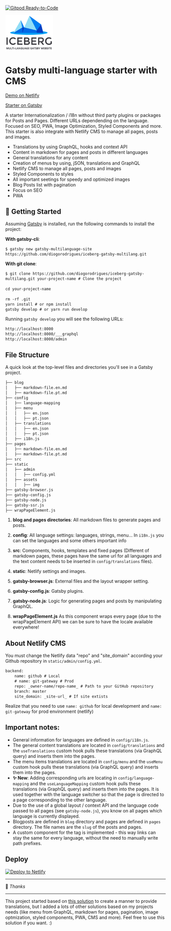 [![Gitpod Ready-to-Code](https://img.shields.io/badge/Gitpod-Ready--to--Code-blue?logo=gitpod)](https://gitpod.io/#https://github.com/diogorodrigues/iceberg-gatsby-multilang) 

<img src="./src/images/logo-iceberg.svg" width="150">

# Gatsby multi-language starter with CMS

[Demo on Netlify](https://iceberg-gatsby-multilang.netlify.com/)

[Starter on Gatsby](https://www.gatsbyjs.org/starters/diogorodrigues/iceberg-gatsby-multilang/)

A starter Internationalization / i18n without third party plugins or packages for Posts and Pages. Different URLs dependending on the language. Focused on SEO, PWA, Image Optimization, Styled Components and more. This starter is also integrate with Netlify CMS to manage all pages, posts and images.

-   Translations by using GraphQL, hooks and context API
-   Content in markdown for pages and posts in different languages
-   General translations for any content
-   Creation of menus by using, jSON, translations and GraphQL
-   Netlify CMS to manage all pages, posts and images
-   Styled Components to styles
-   All important seetings for speedy and optimized images
-   Blog Posts list with pagination
-   Focus on SEO
-   PWA

## 🚀 Getting Started

Assuming [Gatsby](https://github.com/gatsbyjs/gatsby/) is installed, run the following commands to install the project:

**With gatsby-cli**:
```
$ gatsby new gatsby-multilanguage-site https://github.com/diogorodrigues/iceberg-gatsby-multilang.git
```

**With git clone**:
```
$ git clone https://github.com/diogorodrigues/iceberg-gatsby-multilang.git your-project-name # Clone the project

cd your-project-name

rm -rf .git
yarn install # or npm install
gatsby develop # or yarn run develop
```


Running `gatsby develop` you will see the following URLs:

```
http://localhost:8000
http://localhost:8000/___graphql
http://localhost:8000/admin
```

## File Structure

A quick look at the top-level files and directories you'll see in a Gatsby project.

```
├── blog
│   ├── markdown-file.en.md
│   ├── markdown-file.pt.md
├── config
│   ├── language-mapping
│   ├── menu
│   │   ├── en.json
│   │   ├── pt.json
│   ├── translations
│   │   ├── en.json
│   │   ├── pt.json
│   ├── i18n.js
├── pages
│   ├── markdown-file.en.md
│   ├── markdown-file.pt.md
├── src
├── static
│   ├── admin
│   │   ├── config.yml
│   ├── assets
│   │   ├── img
├── gatsby-browser.js
├── gatsby-config.js
├── gatsby-node.js
├── gatsby-ssr.js
├── wrapPageElement.js

```

1. **blog and pages directories**:
   All markdown files to generate pages and posts.

2. **config**:
   All language settings: languages, strings, menu...
   In `i18n.js` you can set the languages and some others important info

3. **src**:
   Components, hooks, templates and fixed pages (Different of markdown pages, these pages have the same url for all languages and the text content needs to be inserted in `config/translations` files).

4. **static**:
   Netlify settings and images.

5. **gatsby-browser.js**:
   External files and the layout wrapper setting.

6. **gatsby-config.js**:
   Gatsby plugins.

7. **gatsby-node.js**:
   Logic for generating pages and posts by manipulating GraphQL.

8. **wrapPageElement.js**
   As this component wraps every page (due to the wrapPageElement API) we can be sure to have the locale available everywhere!

## About Netlify CMS

You must change the Netlify data "repo" and "site_domain" according your Github repository in `static/admin/config.yml`.

```
backend:
    name: github # Local
    # name: git-gateway # Prod
    repo: _owner-name/repo-name_ # Path to your GitHub repository
    branch: master
    site_domain: _site-url_ # If site extists
```

Realize that you need to use `name: github` for local development and `name: git-gateway` for prod environment (netlify)

## Important notes:

-   General information for languages are defined in `config/i18n.js`.
-   The general content translations are located in `config/translations` and the `useTranslations` custom hook pulls these translations (via GraphQL query) and inserts them into the pages.
-   The menu items translations are located in `config/menu` and the `useMenu` custom hook pulls these translations (via GraphQL query) and inserts them into the pages.
-   **✨ New**: Adding corresponding urls are locating in `config/language-mapping` and the `useLanguageMapping` custom hook pulls these translations (via GraphQL query) and inserts them into the pages. It is used together with the language switcher so that the page is directed to a page corresponding to the other language.
-   Due to the use of a global layout / context API and the language code passed to all pages (see `gatsby-node.js`), you know on all pages which language is currently displayed.
-   Blogposts are defined in `blog` directory and pages are defined in `pages` directory. The file names are the `slug` of the posts and pages.
-   A custom component for the <a> tag is implemented - this way links can stay the same for every language, without the need to manually write path prefixes.

## Deploy

<a href="https://app.netlify.com/start/deploy?repository=https://github.com/diogorodrigues/iceberg-gatsby-multilang" rel="nofollow"><img src="https://camo.githubusercontent.com/be2eb66bb727e25655f1dcff88c2fdca82a77513/68747470733a2f2f7777772e6e65746c6966792e636f6d2f696d672f6465706c6f792f627574746f6e2e737667" alt="Deploy to Netlify" data-canonical-src="https://www.netlify.com/img/deploy/button.svg" style="max-width:100%;"></a>

---

💜 _Thanks_

---

This project started based on [this solution](https://github.com/gatsbyjs/gatsby/tree/master/examples/using-i18n) to create a manner to provide translations, but I added a lots of other solutions based on my projects needs (like menu from GraphQL, markdown for pages, pagination, image optmization, styled components, PWA, CMS and more). Feel free to use this solution if you want. :)
